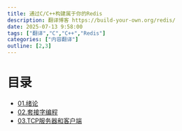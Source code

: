 ```yaml
---
title: 通过C/C++构建属于你的Redis
description: 翻译博客 https://build-your-own.org/redis/
date: 2025-07-13 9:58:00
tags: ["翻译","C","C++","Redis"]
categories: ["内容翻译"]
outline: [2,3]
---
```

<script setup="ts">
import HoverNote from '@/theme/components/HoverNote.vue'
</script>

# 目录

- [01.绪论](01-绪论.md)
- [02.套接字编程](02-套接字编程.md)
- [03.TCP服务器和客户端](03-TCP服务器和客户端.md)
